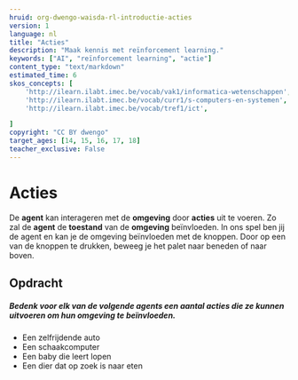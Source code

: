 ```yaml
---
hruid: org-dwengo-waisda-rl-introductie-acties
version: 1
language: nl
title: "Acties"
description: "Maak kennis met reïnforcement learning."
keywords: ["AI", "reïnforcement learning", "actie"]
content_type: "text/markdown"
estimated_time: 6
skos_concepts: [
    'http://ilearn.ilabt.imec.be/vocab/vak1/informatica-wetenschappen', 
    'http://ilearn.ilabt.imec.be/vocab/curr1/s-computers-en-systemen',
    'http://ilearn.ilabt.imec.be/vocab/tref1/ict',

]
copyright: "CC BY dwengo"
target_ages: [14, 15, 16, 17, 18]
teacher_exclusive: False
---
```


# Acties

De **agent** kan interageren met de **omgeving** door **acties** uit te voeren. Zo zal de **agent** de **toestand** van de **omgeving** beïnvloeden. In ons spel ben jij de agent en kan je de omgeving beïnvloeden met de knoppen. Door op een van de knoppen te drukken, beweeg je het palet naar beneden of naar boven. 


<div class="dwengo-content assignment">
<h2 class="title">Opdracht</h2>
<div class="content">
<p><h5>Bedenk voor elk van de volgende agents een aantal acties die ze kunnen uitvoeren om hun omgeving te beïnvloeden.</h5></p>
<p><ul>
<li>Een zelfrijdende auto</li>
<li>Een schaakcomputer</li>
<li>Een baby die leert lopen</li>
<li>Een dier dat op zoek is naar eten</li>
</ul></p>
</div>
</div>
